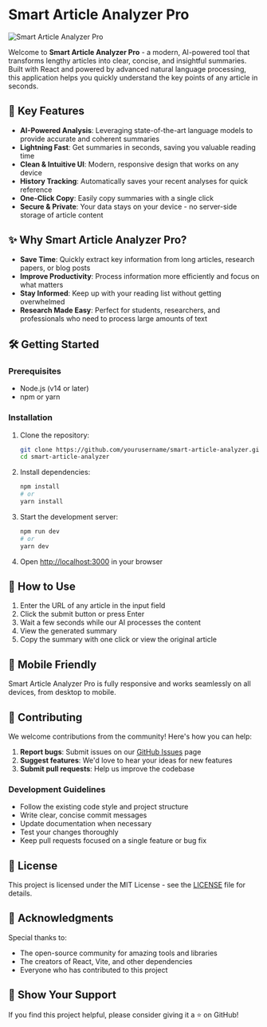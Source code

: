 # Smart Article Analyzer Pro

![Smart Article Analyzer Pro](https://i.imgur.com/your-screenshot.png)

Welcome to **Smart Article Analyzer Pro** - a modern, AI-powered tool that transforms lengthy articles into clear, concise, and insightful summaries. Built with React and powered by advanced natural language processing, this application helps you quickly understand the key points of any article in seconds.

## 🚀 Key Features

- **AI-Powered Analysis**: Leveraging state-of-the-art language models to provide accurate and coherent summaries
- **Lightning Fast**: Get summaries in seconds, saving you valuable reading time
- **Clean & Intuitive UI**: Modern, responsive design that works on any device
- **History Tracking**: Automatically saves your recent analyses for quick reference
- **One-Click Copy**: Easily copy summaries with a single click
- **Secure & Private**: Your data stays on your device - no server-side storage of article content

## ✨ Why Smart Article Analyzer Pro?

- **Save Time**: Quickly extract key information from long articles, research papers, or blog posts
- **Improve Productivity**: Process information more efficiently and focus on what matters
- **Stay Informed**: Keep up with your reading list without getting overwhelmed
- **Research Made Easy**: Perfect for students, researchers, and professionals who need to process large amounts of text

## 🛠️ Getting Started

### Prerequisites
- Node.js (v14 or later)
- npm or yarn

### Installation

1. Clone the repository:
   ```bash
   git clone https://github.com/yourusername/smart-article-analyzer.git
   cd smart-article-analyzer
   ```

2. Install dependencies:
   ```bash
   npm install
   # or
   yarn install
   ```

3. Start the development server:
   ```bash
   npm run dev
   # or
   yarn dev
   ```

4. Open [http://localhost:3000](http://localhost:3000) in your browser

## 🎯 How to Use

1. Enter the URL of any article in the input field
2. Click the submit button or press Enter
3. Wait a few seconds while our AI processes the content
4. View the generated summary
5. Copy the summary with one click or view the original article

## 📱 Mobile Friendly
Smart Article Analyzer Pro is fully responsive and works seamlessly on all devices, from desktop to mobile.

## 🤝 Contributing

We welcome contributions from the community! Here's how you can help:

1. **Report bugs**: Submit issues on our [GitHub Issues](https://github.com/yourusername/smart-article-analyzer/issues) page
2. **Suggest features**: We'd love to hear your ideas for new features
3. **Submit pull requests**: Help us improve the codebase

### Development Guidelines

- Follow the existing code style and project structure
- Write clear, concise commit messages
- Update documentation when necessary
- Test your changes thoroughly
- Keep pull requests focused on a single feature or bug fix

## 📜 License

This project is licensed under the MIT License - see the [LICENSE](LICENSE) file for details.

## 🙏 Acknowledgments

Special thanks to:
- The open-source community for amazing tools and libraries
- The creators of React, Vite, and other dependencies
- Everyone who has contributed to this project

## 🌟 Show Your Support

If you find this project helpful, please consider giving it a ⭐️ on GitHub!
